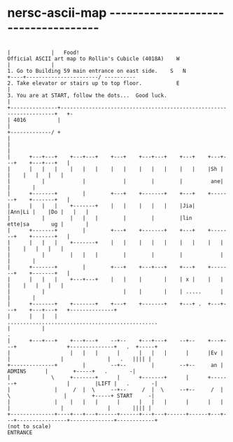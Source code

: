 # nersc-ascii-map                                                                             ------------------------------------    
                                                                                              |             |   Food!
    Official ASCII art map to Rollin's Cubicle (4018A)    W                                   |             |     
    1. Go to Building 59 main entrance on east side.    S   N                            +----+-----------------------/ ----------
    2. Take elevator or stairs up to top floor.           E                              |                  
    3. You are at START, follow the dots...  Good luck.                                  |
    +---------------+--------------------------------------------------------------------+   +-
    | 4016          |                                                                        |
    +-------------/ +                                                                        |
    |                                                                                        |
    |      +---+---+    +---+---+    +---+    +---+---+    +---+    +---+---+    +---+---+   |
    |      |   |   |    |   |   |    |   |    |   |   |    |   |    |Sh |   |    |   |   |   |
    |          |            |            |        |        |         ane|            |       |
    |      +-------+        |        +---+    +-------+    +---+    +-------+    +-------+   |
    |      |   |   |    +-------+    |   |    |   |   |    |Jia|    |Ann|Li |    |Do |   |   |
    |          |        |   |   |        |        |        |lin     ette|sa       ug |       |
    |      +-------+        |        +---+    +-------+    +---+    +-------+    +-------+   |
    |      |   |   |    +-------+    |   |    |   |   |    |   |    |   |   |    |   |   |   |
    |          |        |   |   |        |        |        |            |            |       |
    |      +-------+        |        +---+    +---+---+    +---+    +-------+    +-------+   |
    |      |   |   |    +---+---+    |   |    |       |    | x |    |   |   |    |   |   |   |
    |          |                         |    |       |    | .....      |            |       |
    |      +-------+    +-------+    +---+    +-------+    +---+ .  +---+---+    +---+---+   +--------------+
    |      |   |   |                                             ................................................
    |          |                                                                                                .
    |      +---+---+    +---+---+    --+--    +---+---+    --+--    +---+---+                +--------------+   .  +-----+
    |                   |   |   |      |      |   |   |      |      |Ev |   |                |              |   .   |||| |
    +--------------+        |        --+--        |        --+--     an |        ADMINS      |        +-----+   .       -|
    |             \     +-------+      |      +-------+      |      +-------+                |        |LIFT |   .       -|
    |              |     /  |  \     --+--     /  |  \     --+--     /  |  \                 |        +-----+ START     -|
    |              |    |   |   |      |      |   |   |      |      |   |   |                |              |       |||| |
    +--------------+----+---+---+------+------+---+---+------+------+---+---+----------------+--------------+------------+
    (not to scale)                                                                                             ENTRANCE
